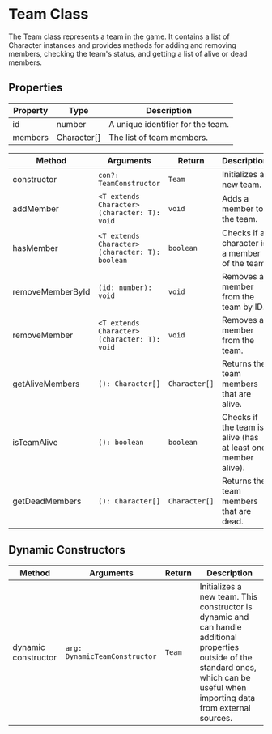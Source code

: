 # Team Class

The Team class represents a team in the game. It contains a list of Character instances and provides methods for adding and removing members, checking the team's status, and getting a list of alive or dead members.

## Properties

| Property           | Type                              | Description                                                   |
|------------------- |---------------------------------- |-------------------------------------------------------------- |
| id                 | number                            | A unique identifier for the team.                        |
| members            | Character[]                       | The list of team members.                                     |

| Method | Arguments | Return | Description |
|---|---|---|---|
| constructor | `con?: TeamConstructor` | `Team` | Initializes a new team. |
| addMember | `<T extends Character>(character: T): void` | `void` | Adds a member to the team. |
| hasMember | `<T extends Character>(character: T): boolean` | `boolean` | Checks if a character is a member of the team. |
| removeMemberById | `(id: number): void` | `void` | Removes a member from the team by ID. |
| removeMember | `<T extends Character>(character: T): void` | `void` | Removes a member from the team. |
| getAliveMembers | `(): Character[]` | `Character[]` | Returns the team members that are alive. |
| isTeamAlive | `(): boolean` | `boolean` | Checks if the team is alive (has at least one member alive). |
| getDeadMembers | `(): Character[]` | `Character[]` | Returns the team members that are dead. |

## Dynamic Constructors

| Method            | Arguments                      | Return      | Description                                                                                     |
|-------------------|--------------------------------|-------------|-------------------------------------------------------------------------------------------------|
| dynamic constructor | `arg: DynamicTeamConstructor` | `Team`      | Initializes a new team. This constructor is dynamic and can handle additional properties outside of the standard ones, which can be useful when importing data from external sources. |
